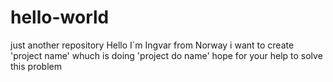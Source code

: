 # hello-world
just another repository 
Hello I`m Ingvar from Norway
i want to create 'project name' whuch is doing 'project do name'
hope for your help to solve this problem 
